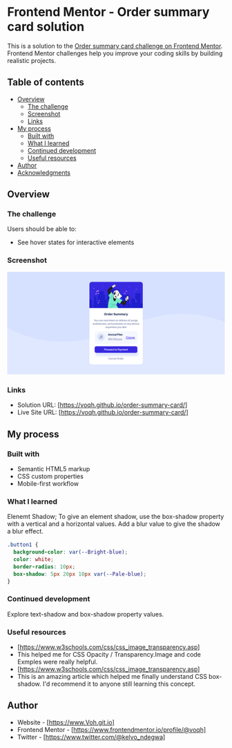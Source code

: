 # Frontend Mentor - Order summary card solution

This is a solution to the [Order summary card challenge on Frontend Mentor](https://www.frontendmentor.io/challenges/order-summary-component-QlPmajDUj). Frontend Mentor challenges help you improve your coding skills by building realistic projects.

## Table of contents

- [Overview](#overview)
  - [The challenge](#the-challenge)
  - [Screenshot](#screenshot)
  - [Links](#links)
- [My process](#my-process)
  - [Built with](#built-with)
  - [What I learned](#what-i-learned)
  - [Continued development](#continued-development)
  - [Useful resources](#useful-resources)
- [Author](#author)
- [Acknowledgments](#acknowledgments)

## Overview

### The challenge

Users should be able to:

- See hover states for interactive elements

### Screenshot

![](images/Screenshot-Order%20summary%20card.png)

### Links

- Solution URL: [https://voqh.github.io/order-summary-card/]
- Live Site URL: [https://voqh.github.io/order-summary-card/]

## My process

### Built with

- Semantic HTML5 markup
- CSS custom properties
- Mobile-first workflow

### What I learned

Elenemt Shadow; To give an element shadow, use the box-shadow property with a vertical and a horizontal values. Add a blur value to give the shadow a blur effect.

```css
.button1 {
  background-color: var(--Bright-blue);
  color: white;
  border-radius: 10px;
  box-shadow: 5px 20px 10px var(--Pale-blue);
}
```

### Continued development

Explore text-shadow and box-shadow property values.

### Useful resources

- [https://www.w3schools.com/css/css_image_transparency.asp]
- This helped me for CSS Opacity / Transparency.Image and code Exmples were really helpful.
- [https://www.w3schools.com/css/css_image_transparency.asp]
- This is an amazing article which helped me finally understand CSS box-shadow. I'd recommend it to anyone still learning this concept.

## Author

- Website - [https://www.Voh.git.io]
- Frontend Mentor - [https://www.frontendmentor.io/profile/@voqh]
- Twitter - [https://www.twitter.com/@kelvo_ndegwa]
